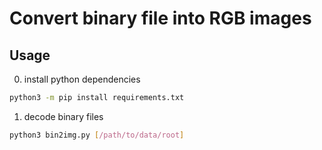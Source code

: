 # Convert binary file into RGB images
## Usage
0. install python dependencies

```bash
python3 -m pip install requirements.txt
```

1. decode binary files
```bash
python3 bin2img.py [/path/to/data/root]
```
